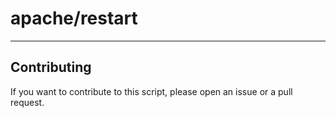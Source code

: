 # apache/restart

----

## Contributing

If you want to contribute to this script, please open an issue or a pull request.
